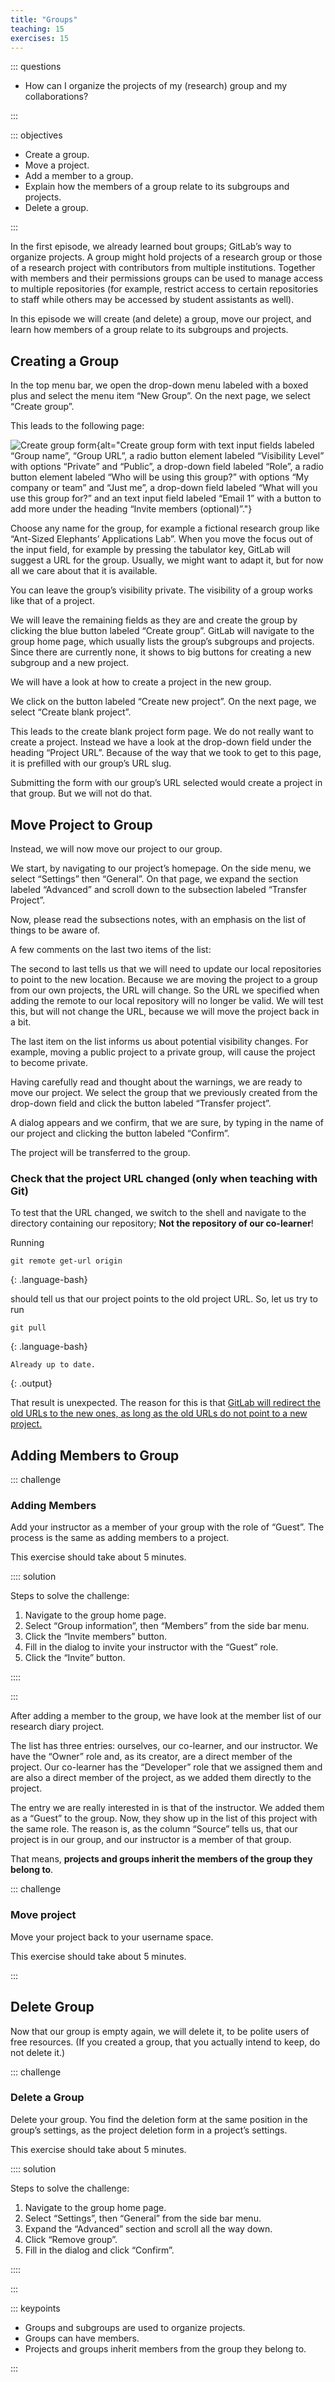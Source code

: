 ```yaml
---
title: "Groups"
teaching: 15
exercises: 15
---
```


::: questions

- How can I organize the projects of my (research) group and my collaborations?

:::

::: objectives

- Create a group.
- Move a project.
- Add a member to a group.
- Explain how the members of a group relate to its subgroups and projects.
- Delete a group.

:::

In the first episode, we already learned bout groups; GitLab’s way to organize projects.
A group might hold projects of a research group or those of a research project with contributors from multiple institutions.
Together with members and their permissions groups can be used to manage access to multiple repositories (for example, restrict access to certain repositories to staff while others may be accessed by student assistants as well).

In this episode we will create (and delete) a group, move our project, and learn
how members of a group relate to its subgroups and projects.

## Creating a Group

In the top menu bar, we open the drop-down menu labeled with a boxed plus and select the menu item “New Group”.
On the next page, we select “Create group”.

This leads to the following page:

![Create group form](fig/create-group.png){alt="Create group form with text
input fields labeled “Group name”, “Group URL”, a radio button element labeled
“Visibility Level” with options “Private” and “Public”, a drop-down field
labeled “Role”, a radio button element labeled “Who will be using this group?”
with options “My company or team” and “Just me”, a drop-down field labeled “What
will you use this group for?” and an text input field labeled “Email 1” with a
button to add more under the heading “Invite members (optional)”."}

Choose any name for the group, for example a fictional research group like
“Ant-Sized Elephants’ Applications Lab”. When you move the focus out of the
input field, for example by pressing the tabulator key, GitLab will suggest a
URL for the group. Usually, we might want to adapt it, but for now all we care
about that it is available.

You can leave the group’s visibility private. The visibility of a group works
like that of a project.

We will leave the remaining fields as they are and create the group by clicking the blue button labeled “Create group”.
GitLab will navigate to the group home page, which usually lists the group’s subgroups and projects.
Since there are currently none, it shows to big buttons for creating a new subgroup and a new project.

We will have a look at how to create a project in the new group.

We click on the button labeled “Create new project”.
On the next page, we select “Create blank project”.

This leads to the create blank project form page.
We do not really want to create a project.
Instead we have a look at the drop-down field under the heading “Project URL”.
Because of the way that we took to get to this page, it is prefilled with our group’s URL slug.

Submitting the form with our group’s URL selected would create a project in that group.
But we will not do that.

## Move Project to Group

Instead, we will now move our project to our group.

We start, by navigating to our project’s homepage.
On the side menu, we select “Settings” then “General”.
On that page, we expand the section labeled “Advanced” and scroll down to the subsection labeled “Transfer Project”.

Now, please read the subsections notes, with an emphasis on the list of things
to be aware of.

A few comments on the last two items of the list:

The second to last tells us that we will need to update our local repositories to point to the new location.
Because we are moving the project to a group from our own projects, the URL will change.
So the URL we specified when adding the remote to our local repository will no longer be valid.
We will test this, but will not change the URL, because we will move the project back in a bit.

The last item on the list informs us about potential visibility changes. For
example, moving a public project to a private group, will cause the project to
become private.

Having carefully read and thought about the warnings, we are ready to move our
project. We select the group that we previously created from the drop-down field
and click the button labeled “Transfer project”.

A dialog appears and we confirm, that we are sure, by typing in the name of our
project and clicking the button labeled “Confirm”.

The project will be transferred to the group.

### Check that the project URL changed (only when teaching with Git)

To test that the URL changed, we switch to the shell and navigate to the
directory containing our repository; **Not the repository of our co-learner**!

Running

```
git remote get-url origin
```
{: .language-bash}

should tell us that our project points to the old project URL. So, let us try to
run

```
git pull
```
{: .language-bash}
```
Already up to date.
```
{: .output}

That result is unexpected. The reason for this is that [GitLab will redirect the
old URLs to the new ones, as long as the old URLs do not point to a new
project.][GitLab-Redirect]

[GitLab-Redirect]: https://docs.gitlab.com/ee/user/project/repository/#what-happens-when-a-repository-path-changes

## Adding Members to Group

::: challenge

### Adding Members

Add your instructor as a member of your group with the role of “Guest”.
The process is the same as adding members to a project.

This exercise should take about 5 minutes.

:::: solution

Steps to solve the challenge:

1. Navigate to the group home page.
2. Select “Group information”, then “Members” from the side bar menu.
3. Click the “Invite members” button.
4. Fill in the dialog to invite your instructor with the “Guest” role.
5. Click the “Invite” button.

::::

:::

After adding a member to the group, we have look at the member list of our
research diary project.

The list has three entries: ourselves, our co-learner, and our instructor. We
have the “Owner” role and, as its creator, are a direct member of the project.
Our co-learner has the “Developer” role that we assigned them and are also a
direct member of the project, as we added them directly to the project.

The entry we are really interested in is that of the instructor. We added them
as a “Guest” to the group. Now, they show up in the list of this project with
the same role. The reason is, as the column “Source” tells us, that our project
is in our group, and our instructor is a member of that group.

That means, **projects and groups inherit the members of the group they belong
to**.

::: challenge

### Move project

Move your project back to your username space.

This exercise should take about 5 minutes.

:::

## Delete Group

Now that our group is empty again, we will delete it, to be polite users of free
resources. (If you created a group, that you actually intend to keep, do not
delete it.)

::: challenge

### Delete a Group

Delete your group. You find the deletion form at the same position in the
group’s settings, as the project deletion form in a project’s settings.

This exercise should take about 5 minutes.

:::: solution

Steps to solve the challenge:

1. Navigate to the group home page.
2. Select “Settings”, then “General” from the side bar menu.
3. Expand the “Advanced” section and scroll all the way down.
4. Click “Remove group”.
5. Fill in the dialog and click “Confirm”.

::::

:::

::: keypoints

- Groups and subgroups are used to organize projects.
- Groups can have members.
- Projects and groups inherit members from the group they belong to.

:::
